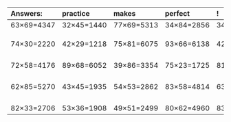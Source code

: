 | Answers: | practice | makes | perfect | ! |
| :--- | :--- | :--- | :--- | :--- |
| 63×69=4347 | 32×45=1440 | 77×69=5313 | 34×84=2856 | 34×95=3230 | 
|   |   |   |   |   | 
|   |   |   |   |   | 
|   |   |   |   |   | 
| 74×30=2220 | 42×29=1218 | 75×81=6075 | 93×66=6138 | 42×49=2058 | 
|   |   |   |   |   | 
|   |   |   |   |   | 
|   |   |   |   |   | 
|   |   |   |   |   | 
| 72×58=4176 | 89×68=6052 | 39×86=3354 | 75×23=1725 | 81×91=7371 | 
|   |   |   |   |   | 
|   |   |   |   |   | 
|   |   |   |   |   | 
|   |   |   |   |   | 
| 62×85=5270 | 43×45=1935 | 54×53=2862 | 83×58=4814 | 63×47=2961 | 
|   |   |   |   |   | 
|   |   |   |   |   | 
|   |   |   |   |   | 
|   |   |   |   |   | 
| 82×33=2706 | 53×36=1908 | 49×51=2499 | 80×62=4960 | 83×34=2822 | 
